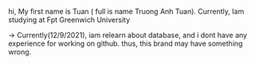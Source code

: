 
<!---
Tuanwot/Tuanwot is a ✨ special ✨ repository because its `README.md` (this file) appears on your GitHub profile.
You can click the Preview link to take a look at your changes.
--->
hi, My first name is Tuan ( full is name Truong Anh Tuan). Currently, Iam studying at Fpt Greenwich University

-> Currently(12/9/2021), iam relearn about database, and i dont have any experience for working on github. thus, this brand may have something wrong.


